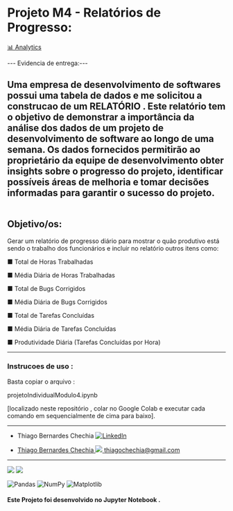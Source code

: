 # Projeto M4 - Relatórios de Progresso:
[📊 Analytics](#-analytics-)

--- Evidencia de entrega:---

Uma empresa de desenvolvimento de softwares possui uma tabela de dados e me solicitou a construcao de um RELATÓRIO . 
Este relatório tem o objetivo de demonstrar a importância da análise dos dados de um projeto de desenvolvimento de software ao longo de uma semana. 
Os dados fornecidos permitirão ao proprietário da equipe de desenvolvimento obter insights sobre o progresso do projeto, identificar possíveis áreas de melhoria e 
tomar decisões informadas para garantir o sucesso do projeto.
--------------------------------------------------------------------------------------------------------------------------------------------------------------------


<img url="[https://img.shields.io/badge/Gmail-D14836?style=for-the-badge&logo=gmail&logoColor=white](http://expertdigital.net/wp-content/uploads/2022/02/30-melhores-ferramentas-de-produtividade-para-aumentar-o-desempenho-de-seus-funcionarios-1024x576.jpg)" />

## Objetivo/os:
Gerar um relatório de progresso diário para mostrar o quão produtivo está sendo o trabalho dos funcionários e incluir no relatório outros itens como:

■ Total de Horas Trabalhadas

■ Média Diária de Horas Trabalhadas

■ Total de Bugs Corrigidos

■ Média Diária de Bugs Corrigidos

■ Total de Tarefas Concluídas

■ Média Diária de Tarefas Concluídas

■ Produtividade Diária (Tarefas Concluídas por Hora)

--------------------------------------------------------------------------------------------------------------------------------------------------------------------
### Instrucoes de uso :
Basta copiar o arquivo : 

projetoIndividualModulo4.ipynb

[localizado neste repositório , colar no Google Colab e executar cada comando em sequencialmente de cima para baixo].

--------------------------------------------------------------------------------------------------------------------------------------------------------------------

- Thiago Bernardes Chechia <a href="https://www.linkedin.com/in/thiagochechia/">
        <img src="https://img.shields.io/badge/LinkedIn-blue?style=flat-square&logo=linkedin" alt="LinkedIn">

- Thiago Bernardes Chechia <a href="https://www.gmail.com/thiagochechia">
        <img src="https://img.shields.io/badge/Gmail-D14836?style=for-the-badge&logo=gmail&logoColor=white" /> 
  thiagochechia@gmail.com

--------------------------------------------------------------------------------------------------------------------------------------------------------------------
<img src="https://img.shields.io/badge/Colab-F9AB00?style=for-the-badge&logo=googlecolab&color=525252"/> 
<img src="https://img.shields.io/badge/Python-FFD43B?style=for-the-badge&logo=python&logoColor=blue" />

![Pandas](https://img.shields.io/badge/pandas-%23150458.svg?style=for-the-badge&logo=pandas&logoColor=white)
![NumPy](https://img.shields.io/badge/numpy-%23013243.svg?style=for-the-badge&logo=numpy&logoColor=white)
![Matplotlib](https://img.shields.io/badge/Matplotlib-%23ffffff.svg?style=for-the-badge&logo=Matplotlib&logoColor=black)

	

#### Este Projeto foi desenvolvido no Jupyter Notebook .
